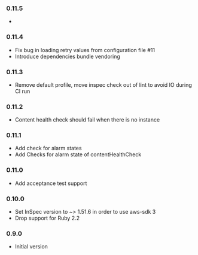 ### 0.11.5
*

### 0.11.4
* Fix bug in loading retry values from configuration file #11
* Introduce dependencies bundle vendoring

### 0.11.3
* Remove default profile, move inspec check out of lint to avoid IO during CI run

### 0.11.2
* Content health check should fail when there is no instance

### 0.11.1
* Add check for alarm states
* Add Checks for alarm state of contentHealthCheck

### 0.11.0
* Add acceptance test support

### 0.10.0
* Set InSpec version to ~> 1.51.6 in order to use aws-sdk 3
* Drop support for Ruby 2.2

### 0.9.0
* Initial version
